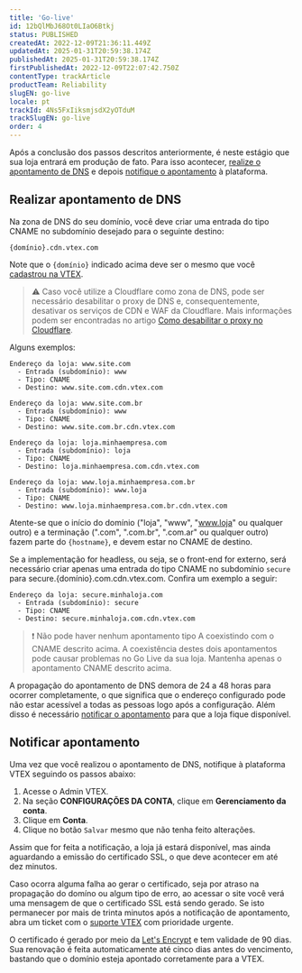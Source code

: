 ```yaml
---
title: 'Go-live'
id: 12bQlMbJ68Ot0LIaO6Btkj
status: PUBLISHED
createdAt: 2022-12-09T21:36:11.449Z
updatedAt: 2025-01-31T20:59:38.174Z
publishedAt: 2025-01-31T20:59:38.174Z
firstPublishedAt: 2022-12-09T22:07:42.750Z
contentType: trackArticle
productTeam: Reliability
slugEN: go-live
locale: pt
trackId: 4Ns5FxIiksmjsdX2yOTduM
trackSlugEN: go-live
order: 4
---
```


Após a conclusão dos passos descritos anteriormente, é neste estágio que sua loja entrará em produção de fato. Para isso acontecer, [realize o apontamento de DNS](#realizar-apontamento-de-dns) e depois [notifique o apontamento](#notificar-apontamento) à plataforma.

## Realizar apontamento de DNS

Na zona de DNS do seu domínio, você deve criar uma entrada do tipo CNAME no subdomínio desejado para o seguinte destino:
```
{domínio}.cdn.vtex.com
```

Note que o `{domínio}` indicado acima deve ser o mesmo que você [cadastrou na VTEX](/pt/tracks/como-realizar-el-go-live-de-tu-tienda--4Ns5FxIiksmjsdX2yOTduM/7sM5IMx02zaHvAFTm0OxiJ#cadastrar-dominio-na-vtex).

> ⚠️ Caso você utilize a Cloudflare como zona de DNS, pode ser necessário desabilitar o proxy de DNS e, consequentemente, desativar os serviços de CDN e WAF da Cloudflare. Mais informações podem ser encontradas no artigo [Como desabilitar o proxy no Cloudflare](/pt/tutorial/disable-cloudflare-proxy--75QqsXAqR7NdkRc1GZPiXb).

Alguns exemplos:

```
Endereço da loja: www.site.com
  - Entrada (subdomínio): www
  - Tipo: CNAME
  - Destino: www.site.com.cdn.vtex.com
```
```
Endereço da loja: www.site.com.br
  - Entrada (subdomínio): www
  - Tipo: CNAME
  - Destino: www.site.com.br.cdn.vtex.com
```
```
Endereço da loja: loja.minhaempresa.com
  - Entrada (subdomínio): loja
  - Tipo: CNAME
  - Destino: loja.minhaempresa.com.cdn.vtex.com
```
```
Endereço da loja: www.loja.minhaempresa.com.br
  - Entrada (subdomínio): www.loja
  - Tipo: CNAME
  - Destino: www.loja.minhaempresa.com.br.cdn.vtex.com
```

Atente-se que o início do domínio ("loja", "www", "www.loja" ou qualquer outro) e a terminação (".com", ".com.br", ".com.ar" ou qualquer outro) fazem parte do `{hostname}`, e devem estar no CNAME de destino.

Se a implementação for headless, ou seja, se o front-end for externo, será necessário criar apenas uma entrada do tipo CNAME no subdomínio `secure` para secure.{domínio}.com.cdn.vtex.com. Confira um exemplo a seguir:  

```
Endereço da loja: secure.minhaloja.com
  - Entrada (subdomínio): secure
  - Tipo: CNAME
  - Destino: secure.minhaloja.com.cdn.vtex.com
```

> ❗ Não pode haver nenhum apontamento tipo A coexistindo com o CNAME descrito acima. A coexistência destes dois apontamentos pode causar problemas no Go Live da sua loja. Mantenha apenas o apontamento CNAME descrito acima.

A propagação do apontamento de DNS demora de 24 a 48 horas para ocorrer completamente, o que significa que o endereço configurado pode não estar acessível a todas as pessoas logo após a configuração. Além disso é necessário [notificar o apontamento](#notificar-apontamento) para que a loja fique disponível.

## Notificar apontamento

Uma vez que você realizou o apontamento de DNS, notifique à plataforma VTEX seguindo os passos abaixo:

1. Acesse o Admin VTEX.
2. Na seção **CONFIGURAÇÕES DA CONTA**, clique em **Gerenciamento da conta**.
3. Clique em **Conta**.
4. Clique no botão `Salvar` mesmo que não tenha feito alterações.

Assim que for feita a notificação, a loja já estará disponível, mas ainda aguardando a emissão do certificado SSL, o que deve acontecer em até dez minutos.

Caso ocorra alguma falha ao gerar o certificado, seja por atraso na propagação do domíno ou algum tipo de erro, ao acessar o site você verá uma mensagem de que o certificado SSL está sendo gerado. Se isto permanecer por mais de trinta minutos após a notificação de apontamento, abra um ticket com o [suporte VTEX](/pt/support) com prioridade urgente.

O certificado é gerado por meio da [Let's Encrypt](https://letsencrypt.org/) e tem validade de 90 dias. Sua renovação é feita automaticamente até cinco dias antes do vencimento, bastando que o domínio esteja apontado corretamente para a VTEX.

